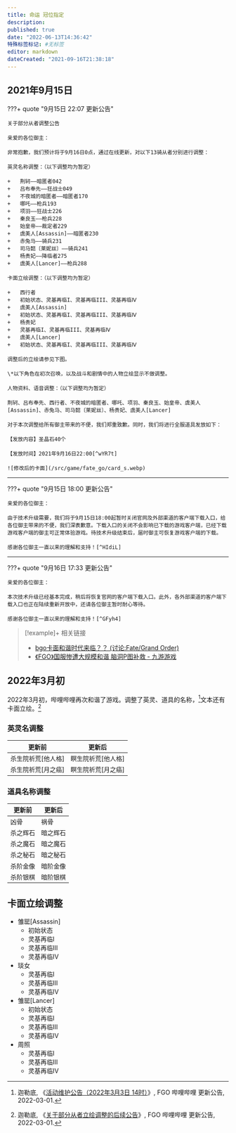 ```yaml
---
title: 命运 冠位指定
description:
published: true
date: "2022-06-13T14:36:42"
特殊标签标记: #无标签
editor: markdown
dateCreated: "2021-09-16T21:38:18"
---
```


## 2021年9月15日

???+ quote "9月15日 22:07 更新公告"

    关于部分从者调整公告

    亲爱的各位御主：

    非常抱歉，我们预计将于9月16日0点，通过在线更新，对以下13骑从者分别进行调整：

    英灵名称调整：（以下调整均为暂定）

    +   荆轲——暗匿者042
    +   吕布奉先——狂战士049
    +   不夜城的暗匿者——暗匿者170
    +   哪吒——枪兵193
    +   项羽——狂战士226
    +   秦良玉——枪兵228
    +   始皇帝——裁定者229
    +   虞美人[Assassin]——暗匿者230
    +   赤兔马——骑兵231
    +   司马懿〔莱妮丝〕——骑兵241
    +   杨贵妃——降临者275
    +   虞美人[Lancer]——枪兵288

    卡面立绘调整：（以下调整均为暂定）

    +   西行者
    +   初始状态、灵基再临I、灵基再临III、灵基再临Ⅳ
    +   虞美人[Assassin]
    +   初始状态、灵基再临I、灵基再临III、灵基再临Ⅳ
    +   杨贵妃
    +   灵基再临I、灵基再临III、灵基再临Ⅳ
    +   虞美人[Lancer]
    +   初始状态、灵基再临I、灵基再临III、灵基再临Ⅳ

    调整后的立绘请参见下图。

    \*以下角色在初次召唤，以及战斗和剧情中的人物立绘显示不做调整。

    人物资料、语音调整：（以下调整均为暂定）

    荆轲、吕布奉先、西行者、不夜城的暗匿者、哪吒、项羽、秦良玉、始皇帝、虞美人[Assassin]、赤兔马、司马懿〔莱妮丝〕、杨贵妃、虞美人[Lancer]

    对于本次调整给所有御主带来的不便，我们郑重致歉。同时，我们将进行全服道具发放如下：

    【发放内容】圣晶石40个

    【发放时间】2021年9月16日22:00[^wYR7t]

    ![修改后的卡面](/src/game/fate_go/card_s.webp)

[^wYR7t]: [关于部分从者调整公告 亲爱的各位御主： ... 来自命运-冠位指定 - 微博](https://archive.is/wYR7t "https://weibo.com/5732523783/KyklwkWUq")

---

???+ quote "9月15日 18:00 更新公告"

    亲爱的各位御主：

    由于技术升级需要，我们将于9月15日18:00起暂时关闭官网及外部渠道的客户端下载入口，给各位御主带来的不便，我们深表歉意。下载入口的关闭不会影响已下载的游戏客户端，已经下载游戏客户端的御主可正常体验游戏。待技术升级结束后，届时御主可恢复游戏客户端的下载。

    感谢各位御主一直以来的理解和支持！[^HIdiL]

[^HIdiL]: [亲爱的各位御主： 由于技术升级需要，我们... 来自命运-冠位指定 - 微博](https://archive.is/HIdiL "https://weibo.com/5732523783/KyiJmvC7P")

---

???+ quote "9月16日 17:33 更新公告"

    亲爱的各位御主：

    本次技术升级已经基本完成，稍后将恢复官网的客户端下载入口。此外，各外部渠道的客户端下载入口也正在陆续重新开放中，还请各位御主暂时耐心等待。

    感谢各位御主一直以来的理解和支持！[^GFyh4]

[^GFyh4]: [亲爱的各位御主： 本次技术升级已经基本完... 来自命运-冠位指定 - 微博](https://archive.is/GFyh4 "https://weibo.com/5732523783/KyrYVeyRG")

> [!example]+ 相关链接
> + [bgo卡面和谐时代来临？？ (讨论:Fate/Grand Order)](https://web.archive.org/web/20200219024250/http://bangumi.tv/subject/topic/11508)
> + [《FGO》国服惨遭大规模和谐 脑洞P图补救 - 九游游戏](https://web.archive.org/web/20210916134702/https://www.9game.cn/news/1879608.html)

## 2022年3月初

2022年3月初，哔哩哔哩再次和谐了游戏。调整了英灵、道具的名称，[^2jCcb]文本还有卡面立绘。[^NpCX7]

[^2jCcb]: 迦勒底, 《[活动维护公告（2022年3月3日 14时）](https://archive.is/2jCcb "https://game.bilibili.com/fgo/news.html#!news/0/2/10186")》, FGO 哔哩哔哩 更新公告, 2022-03-01.

[^NpCX7]: 迦勒底, 《[关于部分从者立绘调整的后续公告](https://archive.is/NpCX7 "https://game.bilibili.com/fgo/news.html#!news/0/1/10187")》, FGO 哔哩哔哩 更新公告, 2022-03-01.

### 英灵名调整

| 更新前             | 更新后             |
| ------------------ | ------------------ |
| 杀生院祈荒[他人格] | 瞑生院祈荒[他人格] |
| 杀生院祈荒[月之癌] | 瞑生院祈荒[月之癌] |

### 道具名称调整

| 更新前   | 更新后   |
| -------- | -------- |
| 凶骨     | 祸骨     |
| 杀之辉石 | 暗之辉石 |
| 杀之魔石 | 暗之魔石 |
| 杀之秘石 | 暗之秘石 |
| 杀阶金像 | 暗阶金像 |
| 杀阶银棋 | 暗阶银棋 |

## 卡面立绘调整

+   雏罂[Assassin]
    +   初始状态
    +   灵基再临I
    +   灵基再临III
    +   灵基再临Ⅳ
+   琰女
    +   灵基再临I
    +   灵基再临III
    +   灵基再临Ⅳ
+   雏罂[Lancer]
    +   初始状态
    +   灵基再临I
    +   灵基再临III
    +   灵基再临Ⅳ
+   周照
    +   灵基再临I
    +   灵基再临III
    +   灵基再临Ⅳ
